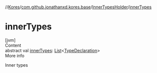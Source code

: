 //[Kores](../../index.md)/[com.github.jonathanxd.kores.base](../index.md)/[InnerTypesHolder](index.md)/[innerTypes](inner-types.md)



# innerTypes  
[jvm]  
Content  
abstract val [innerTypes](inner-types.md): [List](https://kotlinlang.org/api/latest/jvm/stdlib/kotlin.collections/-list/index.html)<[TypeDeclaration](../-type-declaration/index.md)>  
More info  


Inner types

  



